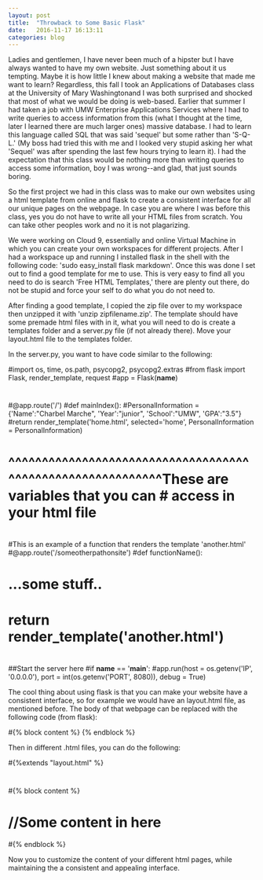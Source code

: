 ```yaml
---
layout: post
title:  "Throwback to Some Basic Flask"
date:   2016-11-17 16:13:11
categories: blog
---
```


Ladies and gentlemen, I have never been much of a hipster but I have always wanted to have my own website. Just something about it us tempting. Maybe it is how little I knew about making a website that made me want to learn? Regardless, this fall I took an Applications of Databases class at the University of Mary Washingtonand I was both surprised and shocked that most of what we would be doing is web-based. Earlier that summer I had taken a job with UMW Enterprise Applications Services where I had to write queries to access information from this (what I thought at the time, later I learned there are much larger ones) massive database. I had to learn this language called SQL that was said 'sequel' but some rather than 'S-Q-L.' (My boss had tried this with me and I looked very stupid asking her what 'Sequel' was after spending the last few hours trying to learn it). I had the expectation that this class would be nothing more than writing queries to access some information, boy I was wrong--and glad, that just sounds boring. 

So the first project we had in this class was to make our own websites using a html template from online and flask to create a consistent interface for all our unique pages on the webpage. In case you are where I was before this class, yes you do not have to write all your HTML files from scratch. You can take other peoples work and no it is not plagarizing. 

We were working on Cloud 9, essentially and online Virtual Machine in which you can create your own workspaces for different projects. After I had a workspace up and running I installed flask in the shell with the following code:  'sudo easy_install flask markdown'. Once this was done I set out to find a good template for me to use. This is very easy to find all you need to do is search 'Free HTML Templates,' there are plenty out there, do not be stupid and force your self to do what you do not need to.

After finding a good template, I copied the zip file over to my workspace then unzipped it with 'unzip zipfilename.zip'. The template should have some premade html files with in it, what you will need to do is create a templates folder and a server.py file (if not already there). Move your layout.html file to the templates folder.

In the server.py, you want to have code similar to the following:

#import os, time, os.path, psycopg2, psycopg2.extras
#from flask import Flask, render_template, request
#app = Flask(__name__)
#
#@app.route('/')
#def mainIndex(): 
#PersonalInformation = {'Name':"Charbel Marche", 'Year':"junior", 'School':"UMW", 'GPA':"3.5"}
#return render_template('home.html',  selected='home', PersonalInformation = PersonalInformation)
#                                     ^^^^^^^^^^^^^^^^^^^^^^^^^^^^^^^^^^^^^^^^^^^^^^^^^^^^^^^^^^^These are variables that you can     #                                     access in your html file 
#
#This is an example of a function that renders the template 'another.html'
#@app.route('/someotherpathonsite')
#def functionName():
#    ...some stuff..
#    return render_template('another.html')
#    
#    
##Start the server here
#if __name__ == '__main__':
#app.run(host = os.getenv('IP', '0.0.0.0'), port = int(os.getenv('PORT', 8080)), debug = True)

The cool thing about using flask is that you can make your website have a consistent interface, so for example we would have an layout.html file, as mentioned before. The body of that webpage can be replaced with the following code (from flask):

#{% block content %} {% endblock %}

Then in different .html files, you can do the following:

#{%extends "layout.html" %}
#
#{% block content %}
# //Some content in here
#{% endblock %}

Now you to customize the content of your different html pages, while maintaining the a consistent and appealing interface.